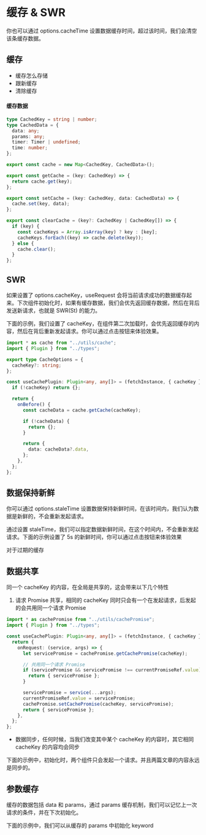 # 缓存 & SWR

你也可以通过 options.cacheTime 设置数据缓存时间，超过该时间，我们会清空该条缓存数据。

## 缓存

- 缓存怎么存储
- 跟新缓存
- 清除缓存

#### 缓存数据

```ts
type CachedKey = string | number;
type CachedData = {
  data: any;
  params: any;
  timer: Timer | undefined;
  time: number;
};

export const cache = new Map<CachedKey, CachedData>();

export const getCache = (key: CachedKey) => {
  return cache.get(key);
};

export const setCache = (key: CachedKey, data: CachedData) => {
  cache.set(key, data);
};

export const clearCache = (key?: CachedKey | CachedKey[]) => {
  if (key) {
    const cacheKeys = Array.isArray(key) ? key : [key];
    cacheKeys.forEach((key) => cache.delete(key));
  } else {
    cache.clear();
  }
};
```

## SWR

如果设置了 options.cacheKey，useRequest 会将当前请求成功的数据缓存起来。下次组件初始化时，如果有缓存数据，我们会优先返回缓存数据，然后在背后发送新请求，也就是 SWR(St) 的能力。

下面的示例，我们设置了 cacheKey，在组件第二次加载时，会优先返回缓存的内容，然后在背后重新发起请求。你可以通过点击按钮来体验效果。

<demo src='./demos/swr-demo.vue' />

```ts
import * as cache from "../utils/cache";
import { Plugin } from "../types";

export type CacheOptions = {
  cacheKey?: string;
};

const useCachePlugin: Plugin<any, any[]> = (fetchInstance, { cacheKey }) => {
  if (!cacheKey) return {};

  return {
    onBefore() {
      const cacheData = cache.getCache(cacheKey);

      if (!cacheData) {
        return {};
      }

      return {
        data: cacheData?.data,
      };
    },
  };
};
```

## 数据保持新鲜

你可以通过 options.staleTime 设置数据保持新鲜时间，在该时间内，我们认为数据是新鲜的，不会重新发起请求。

通过设置 staleTime，我们可以指定数据新鲜时间，在这个时间内，不会重新发起请求。下面的示例设置了 5s 的新鲜时间，你可以通过点击按钮来体验效果

<demo src='./demos/stale-wrapper.vue' />

对于过期的缓存

## 数据共享

<demo src='./demos/share.vue' />

同一个 cacheKey 的内容，在全局是共享的，这会带来以下几个特性

1. 请求 Promise 共享，相同的 cacheKey 同时只会有一个在发起请求，后发起的会共用同一个请求 Promise

```ts
import * as cachePromise from "../utils/cachePromise";
import { Plugin } from "../types";

const useCachePlugin: Plugin<any, any[]> = (fetchInstance, { cacheKey }) => {
  return {
    onRequest: (service, args) => {
      let servicePromise = cachePromise.getCachePromise(cacheKey);

      // 共用同一个请求 Promise
      if (servicePromise && servicePromise !== currentPromiseRef.value) {
        return { servicePromise };
      }

      servicePromise = service(...args);
      currentPromiseRef.value = servicePromise;
      cachePromise.setCachePromise(cacheKey, servicePromise);
      return { servicePromise };
    },
  };
};
```

- 数据同步，任何时候，当我们改变其中某个 cacheKey 的内容时，其它相同 cacheKey 的内容均会同步

下面的示例中，初始化时，两个组件只会发起一个请求。并且两篇文章的内容永远是同步的。

## 参数缓存

缓存的数据包括 data 和 params，通过 params 缓存机制，我们可以记忆上一次请求的条件，并在下次初始化。

下面的示例中，我们可以从缓存的 params 中初始化 keyword

<!--
<a-space direction="vertical" style="margin-bottom: 16px">
  <a-button @click="toggleParamsState">show/hide</a-button>
  <params v-if='paramsState' />
</a-space> -->
